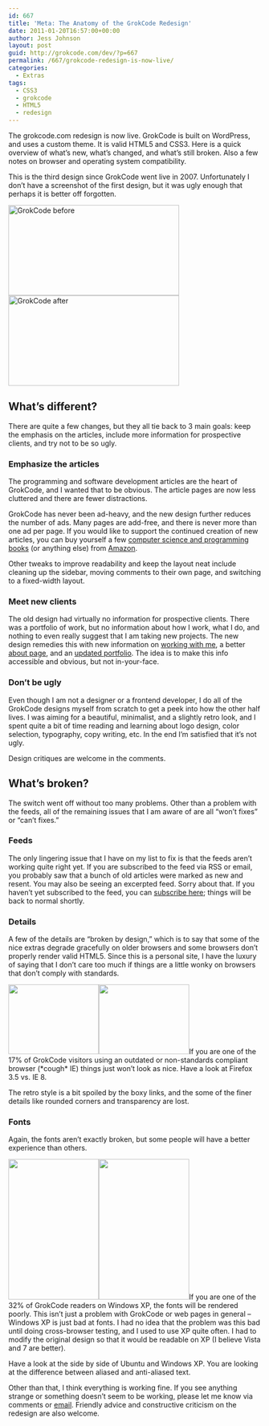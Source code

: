 ```yaml
---
id: 667
title: 'Meta: The Anatomy of the GrokCode Redesign'
date: 2011-01-20T16:57:00+00:00
author: Jess Johnson
layout: post
guid: http://grokcode.com/dev/?p=667
permalink: /667/grokcode-redesign-is-now-live/
categories:
  - Extras
tags:
  - CSS3
  - grokcode
  - HTML5
  - redesign
---
```

The grokcode.com redesign is now live. GrokCode is built on WordPress, and uses a custom theme. It is valid HTML5 and CSS3. Here is a quick overview of what&#8217;s new, what&#8217;s changed, and what&#8217;s still broken. Also a few notes on browser and operating system compatibility.<!--more-->

This is the third design since GrokCode went live in 2007. Unfortunately I don&#8217;t have a screenshot of the first design, but it was ugly enough that perhaps it is better off forgotten.

<img class="alignleft wp-image-682" src="http://grokcode.com/wordpress/wp-content/uploads/grokcode1.png" alt="GrokCode before" width="340px" height="180px" /><img class="wp-image-681" src="http://grokcode.com/wordpress/wp-content/uploads/grokcode2.png" alt="GrokCode after" width="340px" height="180px" />

## What&#8217;s different?

There are quite a few changes, but they all tie back to 3 main goals: keep the emphasis on the articles, include more information for prospective clients, and try not to be so ugly.

### Emphasize the articles

The programming and software development articles are the heart of GrokCode, and I wanted that to be obvious. The article pages are now less cluttered and there are fewer distractions.

GrokCode has never been ad-heavy, and the new design further reduces the number of ads. Many pages are add-free, and there is never more than one ad per page. If you would like to support the continued creation of new articles, you can buy yourself a few [computer science and programming books](http://grokcode.com/11/the-top-9-in-a-hackers-bookshelf/) (or anything else) from [Amazon](http://www.amazon.com/gp/redirect.html?ie=UTF8&location=http%3A%2F%2Fwww.amazon.com%2F&tag=grok-20&linkCode=ur2&camp=1789&creative=390957).

Other tweaks to improve readability and keep the layout neat include cleaning up the sidebar, moving comments to their own page, and switching to a fixed-width layout.

### Meet new clients

The old design had virtually no information for prospective clients. There was a portfolio of work, but no information about how I work, what I do, and nothing to even really suggest that I am taking new projects. The new design remedies this with new information on [working with me](http://grokcode.com/hire/), a better [about page](http://grokcode.com/about/), and an [updated portfolio](http://grokcode.com/programmer-portfolio/). The idea is to make this info accessible and obvious, but not in-your-face.

### Don&#8217;t be ugly

Even though I am not a designer or a frontend developer, I do all of the GrokCode designs myself from scratch to get a peek into how the other half lives. I was aiming for a beautiful, minimalist, and a slightly retro look, and I spent quite a bit of time reading and learning about logo design, color selection, typography, copy writing, etc. In the end I&#8217;m satisfied that it&#8217;s not ugly.

Design critiques are welcome in the comments.

## What&#8217;s broken?

The switch went off without too many problems. Other than a problem with the feeds, all of the remaining issues that I am aware of are all &#8220;won&#8217;t fixes&#8221; or &#8220;can&#8217;t fixes.&#8221;

### Feeds

The only lingering issue that I have on my list to fix is that the feeds aren&#8217;t working quite right yet. If you are subscribed to the feed via RSS or email, you probably saw that a bunch of old articles were marked as new and resent. You may also be seeing an excerpted feed. Sorry about that. If you haven&#8217;t yet subscribed to the feed, you can [subscribe here](http://grokcode.com/feed/); things will be back to normal shortly.

### Details

A few of the details are &#8220;broken by design,&#8221; which is to say that some of the nice extras degrade gracefully on older browsers and some browsers don&#8217;t properly render valid HTML5. Since this is a personal site, I have the luxury of saying that I don&#8217;t care too much if things are a little wonky on browsers that don&#8217;t comply with standards.

<img class="alignleft size-full wp-image-686" title="firefox" src="http://grokcode.com/wordpress/wp-content/uploads/firefox.png" alt="" width="180" height="139" /><img class="alignleft size-full wp-image-689" title="ie" src="http://grokcode.com/wordpress/wp-content/uploads/ie.png" alt="" width="180" height="139" />If you are one of the 17% of GrokCode visitors using an outdated or non-standards compliant browser (\*cough\* IE) things just won&#8217;t look as nice. Have a look at Firefox 3.5 vs. IE 8.

The retro style is a bit spoiled by the boxy links, and the some of the finer details like rounded corners and transparency are lost.

### Fonts

Again, the fonts aren&#8217;t exactly broken, but some people will have a better experience than others.

<img class="alignleft size-full wp-image-687" title="font-ubuntu" src="http://grokcode.com/wordpress/wp-content/uploads/font-ubuntu.png" alt="" width="180" height="280" /><img class="alignleft size-full wp-image-688" title="font-windowsxp" src="http://grokcode.com/wordpress/wp-content/uploads/font-windowsxp.png" alt="" width="180" height="280" />If you are one of the 32% of GrokCode readers on Windows XP, the fonts will be rendered poorly. This isn&#8217;t just a problem with GrokCode or web pages in general &#8211; Windows XP is just bad at fonts. I had no idea that the problem was this bad until doing cross-browser testing, and I used to use XP quite often. I had to modify the original design so that it would be readable on XP (I believe Vista and 7 are better).

Have a look at the side by side of Ubuntu and Windows XP. You are looking at the difference between aliased and anti-aliased text.

Other than that, I think everything is working fine. If you see anything strange or something doesn&#8217;t seem to be working, please let me know via comments or [email](mailto:jess@grokcode.com). Friendly advice and constructive criticism on the redesign are also welcome.